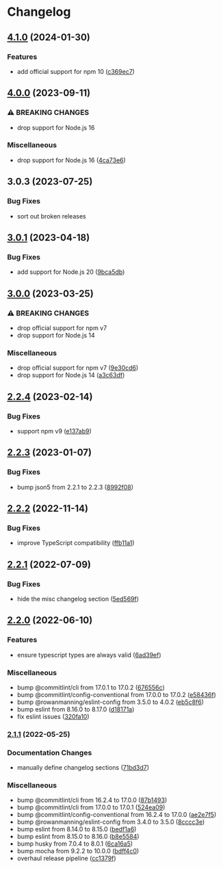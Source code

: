 # Changelog

## [4.1.0](https://github.com/rowanmanning/list-all-files/compare/v4.0.0...v4.1.0) (2024-01-30)


### Features

* add official support for npm 10 ([c369ec7](https://github.com/rowanmanning/list-all-files/commit/c369ec7ccc131deb34e90dbea9457ed10d21d7c9))

## [4.0.0](https://github.com/rowanmanning/list-all-files/compare/v3.0.3...v4.0.0) (2023-09-11)


### ⚠ BREAKING CHANGES

* drop support for Node.js 16

### Miscellaneous

* drop support for Node.js 16 ([4ca73e6](https://github.com/rowanmanning/list-all-files/commit/4ca73e68a536e4a20c197354455242a439cca91a))

## 3.0.3 (2023-07-25)


### Bug Fixes

* sort out broken releases

## [3.0.1](https://github.com/rowanmanning/list-all-files/compare/v3.0.0...v3.0.1) (2023-04-18)


### Bug Fixes

* add support for Node.js 20 ([9bca5db](https://github.com/rowanmanning/list-all-files/commit/9bca5dbb81a420d966228e923ffeda87b676638a))

## [3.0.0](https://github.com/rowanmanning/list-all-files/compare/v2.2.4...v3.0.0) (2023-03-25)


### ⚠ BREAKING CHANGES

* drop official support for npm v7
* drop support for Node.js 14

### Miscellaneous

* drop official support for npm v7 ([9e30cd6](https://github.com/rowanmanning/list-all-files/commit/9e30cd6564ebc460e777c364169abcef72f05b82))
* drop support for Node.js 14 ([a3c63df](https://github.com/rowanmanning/list-all-files/commit/a3c63df127e7a640d913c1e8b2c2d8a430345a83))

## [2.2.4](https://github.com/rowanmanning/list-all-files/compare/v2.2.3...v2.2.4) (2023-02-14)


### Bug Fixes

* support npm v9 ([e137ab9](https://github.com/rowanmanning/list-all-files/commit/e137ab90394a703bb3d909e15ce5876e47c2c40a))

## [2.2.3](https://github.com/rowanmanning/list-all-files/compare/v2.2.2...v2.2.3) (2023-01-07)


### Bug Fixes

* bump json5 from 2.2.1 to 2.2.3 ([8992f08](https://github.com/rowanmanning/list-all-files/commit/8992f08f118dd80f0dc99c56281f84fd00ffe716))

## [2.2.2](https://github.com/rowanmanning/list-all-files/compare/v2.2.1...v2.2.2) (2022-11-14)


### Bug Fixes

* improve TypeScript compatibility ([ffb11a1](https://github.com/rowanmanning/list-all-files/commit/ffb11a1579cdc091b0dae9f60e5fbf1c25c235cb))

## [2.2.1](https://github.com/rowanmanning/list-all-files/compare/v2.2.0...v2.2.1) (2022-07-09)


### Bug Fixes

* hide the misc changelog section ([5ed569f](https://github.com/rowanmanning/list-all-files/commit/5ed569f14276f864bf91245cba5d424f8f70a9e4))

## [2.2.0](https://github.com/rowanmanning/list-all-files/compare/v2.1.1...v2.2.0) (2022-06-10)


### Features

* ensure typescript types are always valid ([6ad39ef](https://github.com/rowanmanning/list-all-files/commit/6ad39ef6946088865ebafe4b1c865cb493f64018))


### Miscellaneous

* bump @commitlint/cli from 17.0.1 to 17.0.2 ([676556c](https://github.com/rowanmanning/list-all-files/commit/676556cfb101af6993f6ed0c632ca0495b148308))
* bump @commitlint/config-conventional from 17.0.0 to 17.0.2 ([e58436f](https://github.com/rowanmanning/list-all-files/commit/e58436f3466bba6299c06dae09fb09c5b345f86a))
* bump @rowanmanning/eslint-config from 3.5.0 to 4.0.2 ([eb5c8f6](https://github.com/rowanmanning/list-all-files/commit/eb5c8f6842a45619cba5ef6d69fe4191ffde77a5))
* bump eslint from 8.16.0 to 8.17.0 ([d18171a](https://github.com/rowanmanning/list-all-files/commit/d18171a076e5c1054a4a0f869da2db29655f7396))
* fix eslint issues ([320fa10](https://github.com/rowanmanning/list-all-files/commit/320fa10ea3bbb85247d985e4155d5000a7a5efe7))

### [2.1.1](https://github.com/rowanmanning/list-all-files/compare/v2.1.0...v2.1.1) (2022-05-25)


### Documentation Changes

* manually define changelog sections ([71bd3d7](https://github.com/rowanmanning/list-all-files/commit/71bd3d74f118b5b75390943478e8b21222a30f3f))


### Miscellaneous

* bump @commitlint/cli from 16.2.4 to 17.0.0 ([87b1493](https://github.com/rowanmanning/list-all-files/commit/87b149381cc783b5b9929d34fa38d28ec6e871b0))
* bump @commitlint/cli from 17.0.0 to 17.0.1 ([524ea09](https://github.com/rowanmanning/list-all-files/commit/524ea094a3c084eb8b079ffd0e79ad2dcfb64781))
* bump @commitlint/config-conventional from 16.2.4 to 17.0.0 ([ae2e7f5](https://github.com/rowanmanning/list-all-files/commit/ae2e7f5777d0f092c0cea3db37c7ff34cae99c41))
* bump @rowanmanning/eslint-config from 3.4.0 to 3.5.0 ([8cccc3e](https://github.com/rowanmanning/list-all-files/commit/8cccc3ecd1723b9c77aaa0002783190c45bac30d))
* bump eslint from 8.14.0 to 8.15.0 ([bedf1a6](https://github.com/rowanmanning/list-all-files/commit/bedf1a600f2121808f5d771ab7c043fbb889bdfb))
* bump eslint from 8.15.0 to 8.16.0 ([b8e5584](https://github.com/rowanmanning/list-all-files/commit/b8e5584f5aa8116d8ec70d754071decbc5d8d351))
* bump husky from 7.0.4 to 8.0.1 ([6ca16a5](https://github.com/rowanmanning/list-all-files/commit/6ca16a51dc47777dae22eb6fd4b064fcfb53d014))
* bump mocha from 9.2.2 to 10.0.0 ([bdff4c0](https://github.com/rowanmanning/list-all-files/commit/bdff4c04f9c163229c22f9e6f37dbd49040e27bb))
* overhaul release pipeline ([cc1379f](https://github.com/rowanmanning/list-all-files/commit/cc1379f87e1143cb04e12e17a560b70adb2fe6ad))
